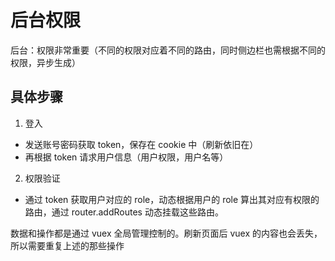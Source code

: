 # 后台权限

后台：权限非常重要（不同的权限对应着不同的路由，同时侧边栏也需根据不同的权限，异步生成）

## 具体步骤

1. 登入

- 发送账号密码获取 token，保存在 cookie 中（刷新依旧在）
- 再根据 token 请求用户信息（用户权限，用户名等）

2. 权限验证

- 通过 token 获取用户对应的 role，动态根据用户的 role 算出其对应有权限的路由，通过 router.addRoutes 动态挂载这些路由。

数据和操作都是通过 vuex 全局管理控制的。刷新页面后 vuex 的内容也会丢失，所以需要重复上述的那些操作



